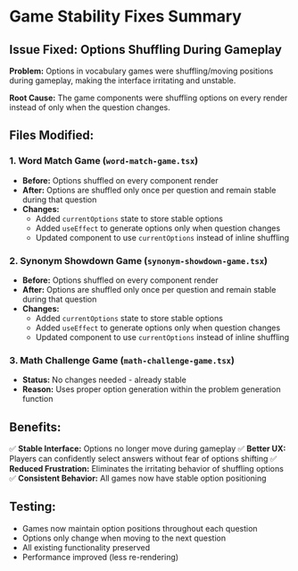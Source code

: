 # Game Stability Fixes Summary

## Issue Fixed: Options Shuffling During Gameplay

**Problem:** Options in vocabulary games were shuffling/moving positions during gameplay, making the interface irritating and unstable.

**Root Cause:** The game components were shuffling options on every render instead of only when the question changes.

## Files Modified:

### 1. Word Match Game (`word-match-game.tsx`)
- **Before:** Options shuffled on every component render
- **After:** Options are shuffled only once per question and remain stable during that question
- **Changes:**
  - Added `currentOptions` state to store stable options
  - Added `useEffect` to generate options only when question changes
  - Updated component to use `currentOptions` instead of inline shuffling

### 2. Synonym Showdown Game (`synonym-showdown-game.tsx`)
- **Before:** Options shuffled on every component render
- **After:** Options are shuffled only once per question and remain stable during that question
- **Changes:**
  - Added `currentOptions` state to store stable options
  - Added `useEffect` to generate options only when question changes
  - Updated component to use `currentOptions` instead of inline shuffling

### 3. Math Challenge Game (`math-challenge-game.tsx`)
- **Status:** No changes needed - already stable
- **Reason:** Uses proper option generation within the problem generation function

## Benefits:
✅ **Stable Interface:** Options no longer move during gameplay
✅ **Better UX:** Players can confidently select answers without fear of options shifting
✅ **Reduced Frustration:** Eliminates the irritating behavior of shuffling options
✅ **Consistent Behavior:** All games now have stable option positioning

## Testing:
- Games now maintain option positions throughout each question
- Options only change when moving to the next question
- All existing functionality preserved
- Performance improved (less re-rendering)
